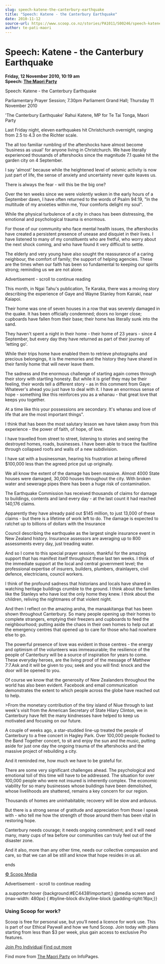 ```yaml
---
slug: speech-katene-the-canterbury-earthquake
title: "Speech: Katene - the Canterbury Earthquake"
date: 2010-11-12
source-url: https://www.scoop.co.nz/stories/PA1011/S00246/speech-katene-the-canterbury-earthquake.htm
author: te-pati-maori
---
```

Speech: Katene - the Canterbury Earthquake
==========================================

**Friday, 12 November 2010, 10:19 am**  
**Speech: [The Maori Party](https://info.scoop.co.nz/The_Maori_Party)**

Speech: Katene - the Canterbury Earthquake

Parliamentary Prayer Session; 7.30pm Parliament Grand Hall; Thursday 11 November 2010

'The Canterbury Earthquake' Rahui Katene, MP for Te Tai Tonga, Maori Party

Last Friday night, eleven earthquakes hit Christchurch overnight, ranging from 2.5 to 4.3 on the Richter scale.

The all too familiar rumbling of the aftershocks have almost become 'business as usual' for anyone living in Christchurch. We have literally experienced thousands of aftershocks since the magnitude 7.1 quake hit the garden city on 4 September.

I say 'almost' because while the heightened level of seismic activity is now just part of life, the sense of anxiety and uncertainty never quite leaves us.

There is always the fear - will this be the big one?

Over the ten weeks since we were violently woken in the early hours of a September dawn, I have often returned to the words of Psalm 94:19, "In the multitude of my anxieties within me, Your comforts delight my soul".

While the physical turbulence of a city in chaos has been distressing, the emotional and psychological trauma is enormous.

For those of our community who face mental health issues, the aftershocks have created a persistent presence of unease and disquiet in their lives. I have listened to many of my constituents who are fretful, who worry about the next shock coming, and who have found it very difficult to settle.

The elderly and very young have also sought the reassurance of a caring neighbour, the comfort of family; the support of helping agencies. These are the times when our faith has been so fundamental to keeping our spirits strong; reminding us we are not alone.

Advertisement - scroll to continue reading





This month, in Ngai Tahu's publication, Te Karaka, there was a moving story describing the experience of Gaye and Wayne Stanley from Kairaki, near Kaiapoi.

Their home was one of seven houses in a row that was severely damaged in the quake. It has been officially condemned; doors no longer close; cupboards have fallen from their base; their home has literally sunk into the sand.

They haven't spent a night in their home - their home of 23 years - since 4 September, but every day they have returned as part of their journey of 'letting go'.

While their trips home have enabled them to retrieve photographs and precious belongings, it is the memories and the history they have shared in their family home that will never leave them.

The sadness and the enormous challenge of starting again comes through their story with startling honesty. But while it is grief they may be their feeling, their words tell a different story - as in this comment from Gaye: Whatever's ahead you just have to deal with it. I have an enormous sense of hope - something like this reinforces you as a whanau - that great love that keeps you together.

At a time like this your possessions are secondary. It's whanau and love of life that are the most important things".

I think that has been the most salutary lesson we have taken away from this experience - the power of faith, of hope, of love.

I have travelled from street to street, listening to stories and seeing the destroyed homes, roads, businesses. I have been able to trace the faultline through collapsed roofs and walls of a new subdivision.

I have sat with a businessman, hearing his frustration at being offered $100,000 less than the agreed price put up originally.

We all know the extent of the damage has been massive. Almost 4000 State houses were damaged, 30,000 houses throughout the city. With broken water and sewerage pipes there has been a huge risk of contamination.

The Earthquake Commission has received thousands of claims for damage to buildings, contents and land every day - at the last count it had reached 140,176 claims.

Apparently they have already paid out $145 million, to just 13,000 of these claims - but there is a lifetime of work left to do. The damage is expected to ratchet up to billions of dollars with the Insurance

Council describing the earthquake as the largest single insurance event in New Zealand history. Insurance assessors are averaging up to 800 assessments every day, just treading water.

And so I come to this special prayer session, thankful for the amazing support that has manifest itself throughout these last ten weeks. I think of the immediate support at the local and central government level; the professional expertise of insurers, builders, plumbers, drainlayers, civil defence, electricians, council workers.

I think of the profound sadness that historians and locals have shared in watching heritage buildings crumble to the ground. I think about the families like the Stanleys who have lost the only home they knew. I think about the children, reliving the nightmares of that violent night.

And then I reflect on the amazing aroha, the manaakitanga that has been shown throughout Canterbury. So many people opening up their homes to complete strangers, emptying their freezers and cupboards to feed the neighbourhood; putting aside the chaos in their own homes to help out at the emergency centres that opened up to care for those who had nowhere else to go.

The powerful presence of love was evident in those centres - the energy and optimism of the volunteers was immeasurable; the resilience of the people of Canterbury will be a source of inspiration for years to come. These everyday heroes, are the living proof of the message of Matthew 7:7.Ask and it will be given to you; seek and you will find: knock and the door will be opened to you.

Of course we know that the generosity of New Zealanders throughout the world has also been evident. Facebook and email communication demonstrates the extent to which people across the globe have reached out to help.

\>From the monetary contribution of the tiny island of Niue through to last week's visit from the American Secretary of State Hilary Clinton, we in Canterbury have felt the many kindnesses have helped to keep us motivated and focusing on our future.

A couple of weeks ago, a star-studded line-up treated the people of Canterbury to a free concert in Hagley Park. Over 100,000 people flocked to the Band Together concert, to sit and enjoy the sun and the music, putting aside for just one day the ongoing trauma of the aftershocks and the massive project of rebuilding a city.

And it reminded me, how much we have to be grateful for.

There are some very significant challenges ahead. The psychological and emotional toll of this time will have to be addressed. The situation for over 100,000 people who were not insured is inherently complex. The economic viability for so many businesses whose buildings have been demolished, whose livelihoods are shattered, remains a key concern for our region.

Thousands of homes are uninhabitable; recovery will be slow and arduous.

But there is a strong sense of gratitude and appreciation from those I speak with - who tell me how the strength of those around them has been vital in restoring hope.

Canterbury needs courage; it needs ongoing commitment; and it will need many, many cups of tea before our communities can truly feel out of the disaster zone.

And it also, more than any other time, needs our collective compassion and care, so that we can all be still and know that hope resides in us all.

ends

[© Scoop Media](http://www.scoop.co.nz/about/terms.html)  

Advertisement - scroll to continue reading



a.supporter:hover {background:#EC4438!important;} @media screen and (max-width: 480px) { #byline-block div.byline-block {padding-right:16px;}}

### Using Scoop for work?

Scoop is free for personal use, but you’ll need a licence for work use. This is part of our Ethical Paywall and how we fund Scoop. Join today with plans starting from less than $3 per week, plus gain access to exclusive _Pro_ features.  
  
[Join Pro Individual](https://pro.scoop.co.nz/Individual/?from=ProIn24) [Find out more](https://pro.scoop.co.nz/using-scoop-for-work/?from=ProIn24)

Find more from [The Maori Party](https://info.scoop.co.nz/The_Maori_Party) on InfoPages.